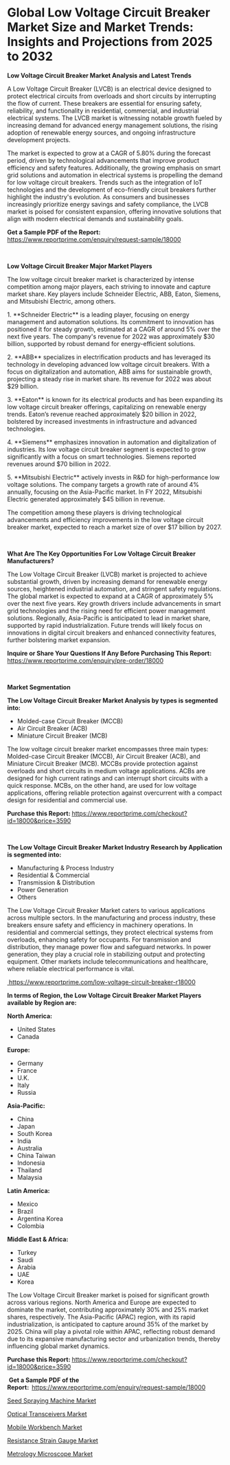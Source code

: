 <p><h1>Global Low Voltage Circuit Breaker Market Size and Market Trends: Insights and Projections from 2025 to 2032</h1></p><p><strong>Low Voltage Circuit Breaker Market Analysis and Latest Trends</strong></p>
<p><p>A Low Voltage Circuit Breaker (LVCB) is an electrical device designed to protect electrical circuits from overloads and short circuits by interrupting the flow of current. These breakers are essential for ensuring safety, reliability, and functionality in residential, commercial, and industrial electrical systems. The LVCB market is witnessing notable growth fueled by increasing demand for advanced energy management solutions, the rising adoption of renewable energy sources, and ongoing infrastructure development projects. </p><p>The market is expected to grow at a CAGR of 5.80% during the forecast period, driven by technological advancements that improve product efficiency and safety features. Additionally, the growing emphasis on smart grid solutions and automation in electrical systems is propelling the demand for low voltage circuit breakers. Trends such as the integration of IoT technologies and the development of eco-friendly circuit breakers further highlight the industry's evolution. As consumers and businesses increasingly prioritize energy savings and safety compliance, the LVCB market is poised for consistent expansion, offering innovative solutions that align with modern electrical demands and sustainability goals.</p></p>
<p><strong>Get a Sample PDF of the Report:&nbsp;</strong> <a href="https://www.reportprime.com/enquiry/request-sample/18000?utm_campaign=2263&utm_medium=2&utm_source=Github&utm_content=ia&utm_term=18032025&utm_id=low-voltage-circuit-breaker">https://www.reportprime.com/enquiry/request-sample/18000</a></p>
<p>&nbsp;</p>
<p><strong>Low Voltage Circuit Breaker Major Market Players</strong></p>
<p><p>The low voltage circuit breaker market is characterized by intense competition among major players, each striving to innovate and capture market share. Key players include Schneider Electric, ABB, Eaton, Siemens, and Mitsubishi Electric, among others. </p><p>1. **Schneider Electric** is a leading player, focusing on energy management and automation solutions. Its commitment to innovation has positioned it for steady growth, estimated at a CAGR of around 5% over the next five years. The company's revenue for 2022 was approximately $30 billion, supported by robust demand for energy-efficient solutions.</p><p>2. **ABB** specializes in electrification products and has leveraged its technology in developing advanced low voltage circuit breakers. With a focus on digitalization and automation, ABB aims for sustainable growth, projecting a steady rise in market share. Its revenue for 2022 was about $29 billion.</p><p>3. **Eaton** is known for its electrical products and has been expanding its low voltage circuit breaker offerings, capitalizing on renewable energy trends. Eaton’s revenue reached approximately $20 billion in 2022, bolstered by increased investments in infrastructure and advanced technologies.</p><p>4. **Siemens** emphasizes innovation in automation and digitalization of industries. Its low voltage circuit breaker segment is expected to grow significantly with a focus on smart technologies. Siemens reported revenues around $70 billion in 2022.</p><p>5. **Mitsubishi Electric** actively invests in R&D for high-performance low voltage solutions. The company targets a growth rate of around 4% annually, focusing on the Asia-Pacific market. In FY 2022, Mitsubishi Electric generated approximately $45 billion in revenue.</p><p>The competition among these players is driving technological advancements and efficiency improvements in the low voltage circuit breaker market, expected to reach a market size of over $17 billion by 2027.</p></p>
<p>&nbsp;</p>
<p><strong>What Are The Key Opportunities For Low Voltage Circuit Breaker Manufacturers?</strong></p>
<p><p>The Low Voltage Circuit Breaker (LVCB) market is projected to achieve substantial growth, driven by increasing demand for renewable energy sources, heightened industrial automation, and stringent safety regulations. The global market is expected to expand at a CAGR of approximately 5% over the next five years. Key growth drivers include advancements in smart grid technologies and the rising need for efficient power management solutions. Regionally, Asia-Pacific is anticipated to lead in market share, supported by rapid industrialization. Future trends will likely focus on innovations in digital circuit breakers and enhanced connectivity features, further bolstering market expansion.</p></p>
<p><strong>Inquire or Share Your Questions If Any Before Purchasing This Report:</strong> <a href="https://www.reportprime.com/enquiry/pre-order/18000?utm_campaign=2263&utm_medium=2&utm_source=Github&utm_content=ia&utm_term=18032025&utm_id=low-voltage-circuit-breaker">https://www.reportprime.com/enquiry/pre-order/18000</a></p>
<p>&nbsp;</p>
<p><strong>Market Segmentation</strong></p>
<p><strong>The Low Voltage Circuit Breaker Market Analysis by types is segmented into:</strong></p>
<p><ul><li>Molded-case Circuit Breaker (MCCB)</li><li>Air Circuit Breaker (ACB)</li><li>Miniature Circuit Breaker (MCB)</li></ul></p>
<p><p>The low voltage circuit breaker market encompasses three main types: Molded-case Circuit Breaker (MCCB), Air Circuit Breaker (ACB), and Miniature Circuit Breaker (MCB). MCCBs provide protection against overloads and short circuits in medium voltage applications. ACBs are designed for high current ratings and can interrupt short circuits with a quick response. MCBs, on the other hand, are used for low voltage applications, offering reliable protection against overcurrent with a compact design for residential and commercial use.</p></p>
<p><strong>Purchase this Report:&nbsp;</strong><a href="https://www.reportprime.com/checkout?id=18000&price=3590&utm_campaign=2263&utm_medium=2&utm_source=Github&utm_content=ia&utm_term=18032025&utm_id=low-voltage-circuit-breaker">https://www.reportprime.com/checkout?id=18000&price=3590</a></p>
<p>&nbsp;</p>
<p><strong>The Low Voltage Circuit Breaker Market Industry Research by Application is segmented into:</strong></p>
<p><ul><li>Manufacturing & Process Industry</li><li>Residential & Commercial</li><li>Transmission & Distribution</li><li>Power Generation</li><li>Others</li></ul></p>
<p><p>The Low Voltage Circuit Breaker Market caters to various applications across multiple sectors. In the manufacturing and process industry, these breakers ensure safety and efficiency in machinery operations. In residential and commercial settings, they protect electrical systems from overloads, enhancing safety for occupants. For transmission and distribution, they manage power flow and safeguard networks. In power generation, they play a crucial role in stabilizing output and protecting equipment. Other markets include telecommunications and healthcare, where reliable electrical performance is vital.</p></p>
<p><a href="https://www.reportprime.com/low-voltage-circuit-breaker-r18000?utm_campaign=2263&utm_medium=2&utm_source=Github&utm_content=ia&utm_term=18032025&utm_id=low-voltage-circuit-breaker">&nbsp;https://www.reportprime.com/low-voltage-circuit-breaker-r18000</a></p>
<p><strong>In terms of Region, the Low Voltage Circuit Breaker Market Players available by Region are:</strong></p>
<p>
    <p> <strong> North America: </strong>
        <ul>
            <li>United States</li>
            <li>Canada</li>
        </ul>
        </p> 
    <p> <strong> Europe: </strong>
        <ul>
            <li>Germany</li>
            <li>France</li>
            <li>U.K.</li>
            <li>Italy</li>
            <li>Russia</li>
        </ul>
        </p> 
    <p> <strong> Asia-Pacific: </strong>
        <ul>
            <li>China</li>
            <li>Japan</li>
            <li>South Korea</li>
            <li>India</li>
            <li>Australia</li>
            <li>China Taiwan</li>
            <li>Indonesia</li>
            <li>Thailand</li>
            <li>Malaysia</li>
        </ul>
        </p> 
    <p> <strong> Latin America: </strong>
        <ul>
            <li>Mexico</li>
            <li>Brazil</li>
            <li>Argentina Korea</li>
            <li>Colombia</li>
        </ul>
        </p> 
    <p> <strong> Middle East & Africa: </strong>
        <ul>
            <li>Turkey</li>
            <li>Saudi</li>
            <li>Arabia</li>
            <li>UAE</li>
            <li>Korea</li>
        </ul>
    </p>
    </p>
<p><p>The Low Voltage Circuit Breaker market is poised for significant growth across various regions. North America and Europe are expected to dominate the market, contributing approximately 30% and 25% market shares, respectively. The Asia-Pacific (APAC) region, with its rapid industrialization, is anticipated to capture around 35% of the market by 2025. China will play a pivotal role within APAC, reflecting robust demand due to its expansive manufacturing sector and urbanization trends, thereby influencing global market dynamics.</p></p>
<p><strong>Purchase this Report: </strong><a href="https://www.reportprime.com/checkout?id=18000&price=3590&utm_campaign=2263&utm_medium=2&utm_source=Github&utm_content=ia&utm_term=18032025&utm_id=low-voltage-circuit-breaker">https://www.reportprime.com/checkout?id=18000&price=3590</a></p>
<p>&nbsp;<strong>Get a Sample PDF of the Report:&nbsp;&nbsp;</strong><a href="https://www.reportprime.com/enquiry/request-sample/18000?utm_campaign=2263&utm_medium=2&utm_source=Github&utm_content=ia&utm_term=18032025&utm_id=low-voltage-circuit-breaker">https://www.reportprime.com/enquiry/request-sample/18000</a></p>
<p><strong></strong></p>
<p><p><a href="https://www.linkedin.com/pulse/seed-spraying-machine-market-trends-report-current-industry-xasve?utm_campaign=2263&utm_medium=2&utm_source=Github&utm_content=ia&utm_term=18032025&utm_id=low-voltage-circuit-breaker">Seed Spraying Machine Market</a></p><p><a href="https://github.com/lickoalyanep/Market-Research-Report-List-1/blob/main/optical-transceivers-market.md?utm_campaign=2263&utm_medium=2&utm_source=Github&utm_content=ia&utm_term=18032025&utm_id=low-voltage-circuit-breaker">Optical Transceivers Market</a></p><p><a href="https://www.linkedin.com/pulse/report-mobile-workbench-market-rapid-expansion-cagr-48-trends-ufbde?utm_campaign=2263&utm_medium=2&utm_source=Github&utm_content=ia&utm_term=18032025&utm_id=low-voltage-circuit-breaker">Mobile Workbench Market</a></p><p><a href="https://github.com/miehldobin1w/Market-Research-Report-List-1/blob/main/resistance-strain-gauge-market.md?utm_campaign=2263&utm_medium=2&utm_source=Github&utm_content=ia&utm_term=18032025&utm_id=low-voltage-circuit-breaker">Resistance Strain Gauge Market</a></p><p><a href="https://www.linkedin.com/pulse/metrology-microscope-market-outlook-growth-trends-147-ffwve?utm_campaign=2263&utm_medium=2&utm_source=Github&utm_content=ia&utm_term=18032025&utm_id=low-voltage-circuit-breaker">Metrology Microscope Market</a></p></p>